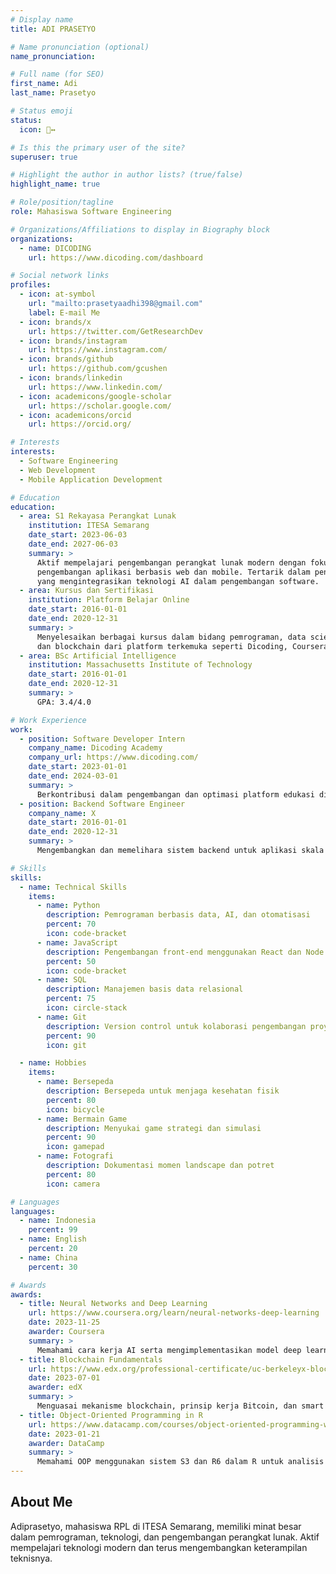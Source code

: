 ```yaml
---
# Display name
title: ADI PRASETYO

# Name pronunciation (optional)
name_pronunciation: 

# Full name (for SEO)
first_name: Adi
last_name: Prasetyo

# Status emoji
status:
  icon: 🙂‍↔️

# Is this the primary user of the site?
superuser: true

# Highlight the author in author lists? (true/false)
highlight_name: true

# Role/position/tagline
role: Mahasiswa Software Engineering

# Organizations/Affiliations to display in Biography block
organizations:
  - name: DICODING
    url: https://www.dicoding.com/dashboard

# Social network links
profiles:
  - icon: at-symbol
    url: "mailto:prasetyaadhi398@gmail.com"
    label: E-mail Me
  - icon: brands/x
    url: https://twitter.com/GetResearchDev
  - icon: brands/instagram
    url: https://www.instagram.com/
  - icon: brands/github
    url: https://github.com/gcushen
  - icon: brands/linkedin
    url: https://www.linkedin.com/
  - icon: academicons/google-scholar
    url: https://scholar.google.com/
  - icon: academicons/orcid
    url: https://orcid.org/

# Interests
interests:
  - Software Engineering
  - Web Development
  - Mobile Application Development

# Education
education:
  - area: S1 Rekayasa Perangkat Lunak
    institution: ITESA Semarang
    date_start: 2023-06-03
    date_end: 2027-06-03
    summary: >
      Aktif mempelajari pengembangan perangkat lunak modern dengan fokus pada
      pengembangan aplikasi berbasis web dan mobile. Tertarik dalam penelitian
      yang mengintegrasikan teknologi AI dalam pengembangan software.
  - area: Kursus dan Sertifikasi
    institution: Platform Belajar Online
    date_start: 2016-01-01
    date_end: 2020-12-31
    summary: >
      Menyelesaikan berbagai kursus dalam bidang pemrograman, data science, AI,
      dan blockchain dari platform terkemuka seperti Dicoding, Coursera, dan edX.
  - area: BSc Artificial Intelligence
    institution: Massachusetts Institute of Technology
    date_start: 2016-01-01
    date_end: 2020-12-31
    summary: >
      GPA: 3.4/4.0

# Work Experience
work:
  - position: Software Developer Intern
    company_name: Dicoding Academy
    company_url: https://www.dicoding.com/
    date_start: 2023-01-01
    date_end: 2024-03-01
    summary: >
      Berkontribusi dalam pengembangan dan optimasi platform edukasi digital.
  - position: Backend Software Engineer
    company_name: X
    date_start: 2016-01-01
    date_end: 2020-12-31
    summary: >
      Mengembangkan dan memelihara sistem backend untuk aplikasi skala besar.

# Skills
skills:
  - name: Technical Skills
    items:
      - name: Python
        description: Pemrograman berbasis data, AI, dan otomatisasi
        percent: 70
        icon: code-bracket
      - name: JavaScript
        description: Pengembangan front-end menggunakan React dan Node.js
        percent: 50
        icon: code-bracket
      - name: SQL
        description: Manajemen basis data relasional
        percent: 75
        icon: circle-stack
      - name: Git
        description: Version control untuk kolaborasi pengembangan proyek
        percent: 90
        icon: git

  - name: Hobbies
    items:
      - name: Bersepeda
        description: Bersepeda untuk menjaga kesehatan fisik
        percent: 80
        icon: bicycle
      - name: Bermain Game
        description: Menyukai game strategi dan simulasi
        percent: 90
        icon: gamepad
      - name: Fotografi
        description: Dokumentasi momen landscape dan potret
        percent: 80
        icon: camera

# Languages
languages:
  - name: Indonesia
    percent: 99
  - name: English
    percent: 20
  - name: China
    percent: 30

# Awards
awards:
  - title: Neural Networks and Deep Learning
    url: https://www.coursera.org/learn/neural-networks-deep-learning
    date: 2023-11-25
    awarder: Coursera
    summary: >
      Memahami cara kerja AI serta mengimplementasikan model deep learning.
  - title: Blockchain Fundamentals
    url: https://www.edx.org/professional-certificate/uc-berkeleyx-blockchain-fundamentals
    date: 2023-07-01
    awarder: edX
    summary: >
      Menguasai mekanisme blockchain, prinsip kerja Bitcoin, dan smart contract.
  - title: Object-Oriented Programming in R
    url: https://www.datacamp.com/courses/object-oriented-programming-with-s3-and-r6-in-r
    date: 2023-01-21
    awarder: DataCamp
    summary: >
      Memahami OOP menggunakan sistem S3 dan R6 dalam R untuk analisis data.
---
```


## About Me

Adiprasetyo, mahasiswa RPL di ITESA Semarang, memiliki minat besar dalam pemrograman, teknologi, dan pengembangan perangkat lunak. Aktif mempelajari teknologi modern dan terus mengembangkan keterampilan teknisnya.
